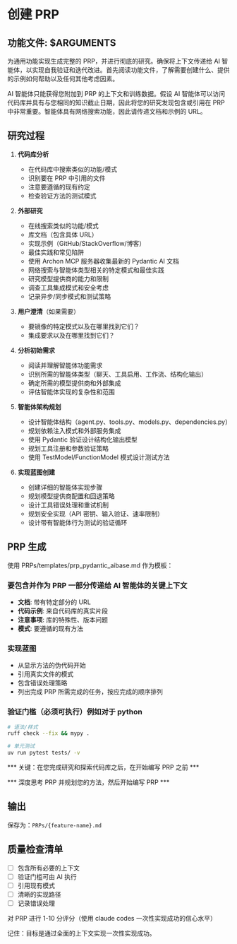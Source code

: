 # 创建 PRP

## 功能文件: $ARGUMENTS

为通用功能实现生成完整的 PRP，并进行彻底的研究。确保将上下文传递给 AI 智能体，以实现自我验证和迭代改进。首先阅读功能文件，了解需要创建什么、提供的示例如何帮助以及任何其他考虑因素。

AI 智能体只能获得您附加到 PRP 的上下文和训练数据。假设 AI 智能体可以访问代码库并具有与您相同的知识截止日期，因此将您的研究发现包含或引用在 PRP 中非常重要。智能体具有网络搜索功能，因此请传递文档和示例的 URL。

## 研究过程

1. **代码库分析**
   - 在代码库中搜索类似的功能/模式
   - 识别要在 PRP 中引用的文件
   - 注意要遵循的现有约定
   - 检查验证方法的测试模式

2. **外部研究**
   - 在线搜索类似的功能/模式
   - 库文档（包含具体 URL）
   - 实现示例（GitHub/StackOverflow/博客）
   - 最佳实践和常见陷阱
   - 使用 Archon MCP 服务器收集最新的 Pydantic AI 文档
   - 网络搜索与智能体类型相关的特定模式和最佳实践
   - 研究模型提供商的能力和限制
   - 调查工具集成模式和安全考虑
   - 记录异步/同步模式和测试策略   

3. **用户澄清**（如果需要）
   - 要镜像的特定模式以及在哪里找到它们？
   - 集成要求以及在哪里找到它们？

4. **分析初始需求**
   - 阅读并理解智能体功能需求
   - 识别所需的智能体类型（聊天、工具启用、工作流、结构化输出）
   - 确定所需的模型提供商和外部集成
   - 评估智能体实现的复杂性和范围

5. **智能体架构规划**
   - 设计智能体结构（agent.py、tools.py、models.py、dependencies.py）
   - 规划依赖注入模式和外部服务集成
   - 使用 Pydantic 验证设计结构化输出模型
   - 规划工具注册和参数验证策略
   - 使用 TestModel/FunctionModel 模式设计测试方法

6. **实现蓝图创建**
   - 创建详细的智能体实现步骤
   - 规划模型提供商配置和回退策略
   - 设计工具错误处理和重试机制
   - 规划安全实现（API 密钥、输入验证、速率限制）
   - 设计带有智能体行为测试的验证循环

## PRP 生成

使用 PRPs/templates/prp_pydantic_aibase.md 作为模板：

### 要包含并作为 PRP 一部分传递给 AI 智能体的关键上下文
- **文档**: 带有特定部分的 URL
- **代码示例**: 来自代码库的真实片段
- **注意事项**: 库的特殊性、版本问题
- **模式**: 要遵循的现有方法

### 实现蓝图
- 从显示方法的伪代码开始
- 引用真实文件的模式
- 包含错误处理策略
- 列出完成 PRP 所需完成的任务，按应完成的顺序排列

### 验证门槛（必须可执行）例如对于 python
```bash
# 语法/样式
ruff check --fix && mypy .

# 单元测试
uv run pytest tests/ -v

```

*** 关键：在您完成研究和探索代码库之后，在开始编写 PRP 之前 ***

*** 深度思考 PRP 并规划您的方法，然后开始编写 PRP ***

## 输出
保存为：`PRPs/{feature-name}.md`

## 质量检查清单
- [ ] 包含所有必要的上下文
- [ ] 验证门槛可由 AI 执行
- [ ] 引用现有模式
- [ ] 清晰的实现路径
- [ ] 记录错误处理

对 PRP 进行 1-10 分评分（使用 claude codes 一次性实现成功的信心水平）

记住：目标是通过全面的上下文实现一次性实现成功。
